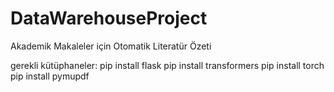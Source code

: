 # DataWarehouseProject
Akademik Makaleler için Otomatik Literatür Özeti

gerekli kütüphaneler:
pip install flask
pip install transformers
pip install torch
pip install pymupdf
